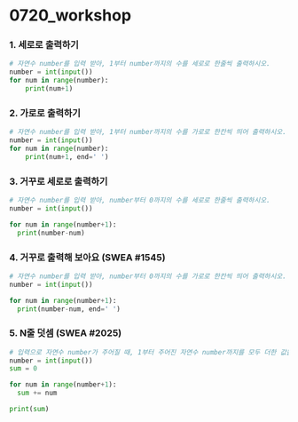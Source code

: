 # 0720_workshop

### 1. 세로로 출력하기

```python
# 자연수 number를 입력 받아, 1부터 number까지의 수를 세로로 한줄씩 출력하시오.
number = int(input())
for num in range(number):
    print(num+1)
```



### 2. 가로로 출력하기

```python
# 자연수 number를 입력 받아, 1부터 number까지의 수를 가로로 한칸씩 띄어 출력하시오.
number = int(input())
for num in range(number):
    print(num+1, end=' ') 
```



### 3. 거꾸로 세로로 출력하기

```python
# 자연수 number를 입력 받아, number부터 0까지의 수를 세로로 한줄씩 출력하시오.
number = int(input())

for num in range(number+1):
  print(number-num)
```



### 4. 거꾸로 출력해 보아요 (SWEA #1545)

```python
# 자연수 number를 입력 받아, number부터 0까지의 수를 가로로 한칸씩 띄어 출력하시오.
number = int(input())

for num in range(number+1):
  print(number-num, end=' ')
```



### 5. N줄 덧셈 (SWEA #2025)

```python
# 입력으로 자연수 number가 주어질 때, 1부터 주어진 자연수 number까지를 모두 더한 값을 출력하시오. 단, 주어지는 숫자는 10000을 넘지 않는다. 예를 들어, 주어진 숫자가 10일 경우 1 + 2 + 3 + 4 + 5 + 6 + 7 + 8 + 9 + 10 = 55이므로, 출력해야 할 값은 55이다.
number = int(input())
sum = 0

for num in range(number+1):
  sum += num

print(sum)
```

